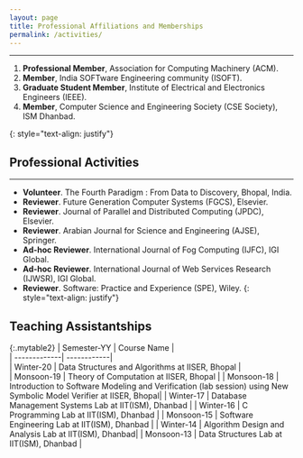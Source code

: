 ```yaml
---
layout: page
title: Professional Affiliations and Memberships
permalink: /activities/
---
```

---

<ol>
<li><strong>Professional Member</strong>, Association for Computing Machinery (ACM). </li>
<li><strong>Member</strong>, India SOFTware Engineering community (ISOFT). </li>
<li><strong>Graduate Student Member</strong>, Institute of Electrical and Electronics Engineers (IEEE). </li>
<li><strong>Member</strong>, Computer Science and Engineering Society (CSE Society), ISM Dhanbad. </li>
</ol>{: style="text-align: justify"}

         
## Professional Activities
---
- **Volunteer**. The Fourth Paradigm : From Data to Discovery, Bhopal, India.
- **Reviewer**. Future Generation Computer Systems (FGCS), Elsevier.
- **Reviewer**. Journal of Parallel and Distributed Computing (JPDC), Elsevier.
- **Reviewer**. Arabian Journal for Science and Engineering (AJSE), Springer.
- **Ad-hoc Reviewer**. International Journal of Fog Computing (IJFC), IGI Global.
- **Ad-hoc Reviewer**. International Journal of Web Services Research (IJWSR), IGI Global.
- **Reviewer**. Software: Practice and Experience (SPE), Wiley.
{: style="text-align: justify"}


## Teaching Assistantships

{:.mytable2}
| Semester-YY  | Course Name |                       
| -------------| ------------|   
| Winter-20    | Data Structures and Algorithms at IISER, Bhopal |  
| Monsoon-19   | Theory of Computation at IISER, Bhopal         | 
| Monsoon-18   | Introduction to Software Modeling and Verification (lab session) using New Symbolic Model Verifier at IISER, Bhopal|
| Winter-17    | Database Management Systems Lab at IIT(ISM), Dhanbad | 
| Winter-16    | C Programming Lab at IIT(ISM), Dhanbad               | 
| Monsoon-15   | Software Engineering Lab at IIT(ISM), Dhanbad      | 
| Winter-14    | Algorithm Design and Analysis Lab at IIT(ISM), Dhanbad| 
| Monsoon-13   | Data Structures Lab at IIT(ISM), Dhanbad   |  

